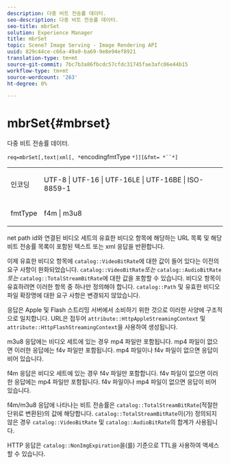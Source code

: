 ```yaml
---
description: 다중 비트 전송률 데이터.
seo-description: 다중 비트 전송률 데이터.
seo-title: mbrSet
solution: Experience Manager
title: mbrSet
topic: Scene7 Image Serving - Image Rendering API
uuid: 829c44ce-c66a-49a9-ba69-9e8e94ef8921
translation-type: tm+mt
source-git-commit: 7bc7b3a86fbcdc57cfdc31745fae3afc06e44b15
workflow-type: tm+mt
source-wordcount: '263'
ht-degree: 0%

---
```



# mbrSet{#mbrset}

다중 비트 전송률 데이터.

`req=mbrSet[,text|xml[, *`encodingfmtType `*]][&fmt= *``*]`

<table id="simpletable_D2B8704E09B34337870A257CD7CB5C56"> 
 <tr class="strow"> 
  <td class="stentry"> <p><span class="codeph"><span class="varname"> 인코딩</span></span> </p> </td> 
  <td class="stentry"> <p><span class="codeph"> UTF-8 | UTF-16 | UTF-16LE | UTF-16BE | ISO-8859-1</span> </p></td> 
 </tr> 
 <tr class="strow"> 
  <td class="stentry"> <p><span class="codeph"><span class="varname"> fmtType</span></span> </p></td> 
  <td class="stentry"> <p><span class="codeph"> f4m | m3u8</span> </p></td> 
 </tr> 
</table>

net path id와 연결된 비디오 세트의 유효한 비디오 항목에 해당하는 URL 목록 및 해당 비트 전송률 목록이 포함된 텍스트 또는 xml 응답을 반환합니다.

이제 유효한 비디오 항목에 `catalog::VideoBitRate`에 대한 값이 들어 있다는 이전의 요구 사항이 완화되었습니다. `catalog::VideoBitRate`*또는* `catalog::AudioBitRate`*또는* `catalog::TotalStreamBitRate`에 대한 값을 포함할 수 있습니다. 비디오 항목이 유효하려면 이러한 항목 중 하나만 정의해야 합니다. `catalog::Path` 및 유효한 비디오 파일 확장명에 대한 요구 사항은 변경되지 않았습니다.

응답은 Apple 및 Flash 스트리밍 서버에서 소비하기 위한 것으로 이러한 사양에 구조적으로 일치합니다. URL은 접두어 `attribute::HttpAppleStreamingContext` 및 `attribute::HttpFlashStreamingContext`을 사용하여 생성됩니다.

m3u8 응답에는 비디오 세트에 있는 경우 mp4 파일만 포함됩니다. mp4 파일이 없으면 이러한 응답에는 f4v 파일만 포함됩니다. mp4 파일이나 f4v 파일이 없으면 응답이 비어 있습니다.

f4m 응답은 비디오 세트에 있는 경우 f4v 파일만 포함합니다. f4v 파일이 없으면 이러한 응답에는 mp4 파일만 포함됩니다. f4v 파일이나 mp4 파일이 없으면 응답이 비어 있습니다.

f4m/m3u8 응답에 나타나는 비트 전송률은 `catalog::TotalStreamBitRate`(적절한 단위로 변환된)의 값에 해당합니다. `catalog::TotalStreamBitRate`이(가) 정의되지 않은 경우 `catalog::VideoBitRate` 및 `catalog::AudioBitRate`의 합계가 사용됩니다.

HTTP 응답은 `catalog::NonImgExpiration`을(를) 기준으로 TTL을 사용하여 액세스할 수 있습니다.

